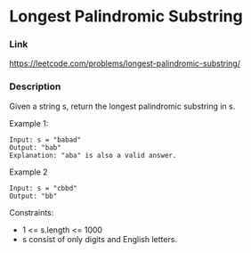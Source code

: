 # Longest Palindromic Substring

### Link
https://leetcode.com/problems/longest-palindromic-substring/

### Description
Given a string s, return the longest palindromic substring in s.

Example 1:
```
Input: s = "babad"
Output: "bab"
Explanation: "aba" is also a valid answer.
```

Example 2
```
Input: s = "cbbd"
Output: "bb"
```

Constraints:
- 1 <= s.length <= 1000
- s consist of only digits and English letters.
